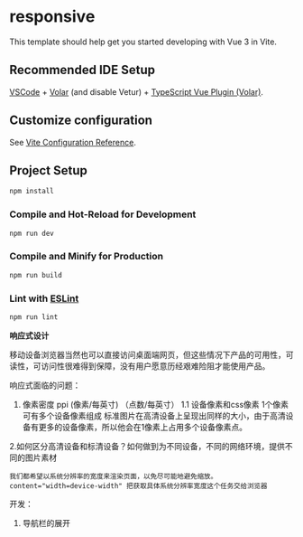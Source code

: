 # responsive

This template should help get you started developing with Vue 3 in Vite.

## Recommended IDE Setup

[VSCode](https://code.visualstudio.com/) + [Volar](https://marketplace.visualstudio.com/items?itemName=Vue.volar) (and disable Vetur) + [TypeScript Vue Plugin (Volar)](https://marketplace.visualstudio.com/items?itemName=Vue.vscode-typescript-vue-plugin).

## Customize configuration

See [Vite Configuration Reference](https://vitejs.dev/config/).

## Project Setup

```sh
npm install
```

### Compile and Hot-Reload for Development

```sh
npm run dev
```

### Compile and Minify for Production

```sh
npm run build
```

### Lint with [ESLint](https://eslint.org/)

```sh
npm run lint
```


**响应式设计**

移动设备浏览器当然也可以直接访问桌面端网页，但这些情况下产品的可用性，可读性，可访问性很难得到保障，没有用户愿意历经艰难险阻才能使用产品。

响应式面临的问题：
1. 像素密度 ppi (像素/每英寸) （点数/每英寸）
    1.1 设备像素和css像素
        1个像素可有多个设备像素组成
        标准图片在高清设备上呈现出同样的大小，由于高清设备有更多的设备像素，所以他会在1像素上占用多个设备像素点。

        
2.如何区分高清设备和标清设备？如何做到为不同设备，不同的网络环境，提供不同的图片素材

    我们都希望以系统分辨率的宽度来渲染页面，以免尽可能地避免缩放。
    content="width=device-width" 把获取具体系统分辨率宽度这个任务交给浏览器

开发：
1. 导航栏的展开